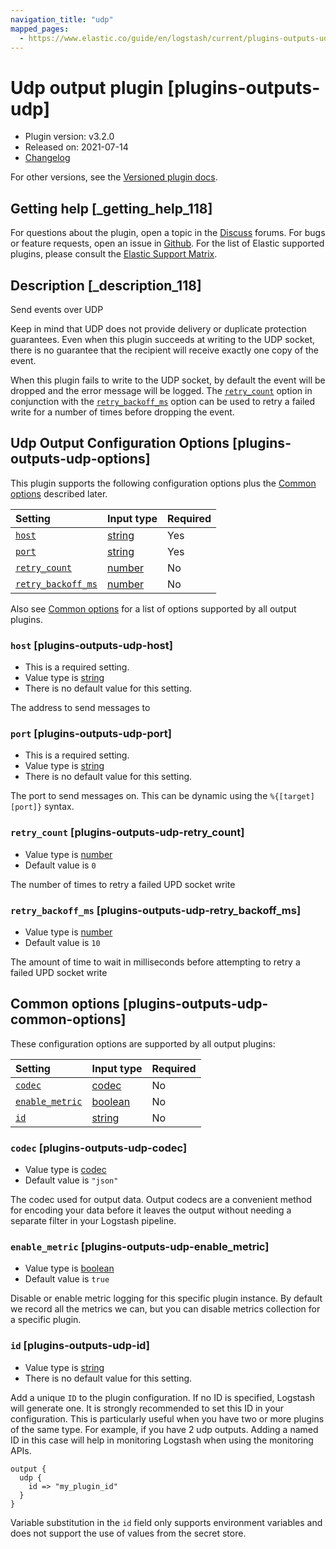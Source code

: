 ```yaml
---
navigation_title: "udp"
mapped_pages:
  - https://www.elastic.co/guide/en/logstash/current/plugins-outputs-udp.html
---
```


# Udp output plugin [plugins-outputs-udp]

* Plugin version: v3.2.0
* Released on: 2021-07-14
* [Changelog](https://github.com/logstash-plugins/logstash-output-udp/blob/v3.2.0/CHANGELOG.md)

For other versions, see the [Versioned plugin docs](https://www.elastic.co/guide/en/logstash-versioned-plugins/current/output-udp-index.html).

## Getting help [_getting_help_118]

For questions about the plugin, open a topic in the [Discuss](http://discuss.elastic.co) forums. For bugs or feature requests, open an issue in [Github](https://github.com/logstash-plugins/logstash-output-udp). For the list of Elastic supported plugins, please consult the [Elastic Support Matrix](https://www.elastic.co/support/matrix#logstash_plugins).

## Description [_description_118]

Send events over UDP

Keep in mind that UDP does not provide delivery or duplicate protection guarantees. Even when this plugin succeeds at writing to the UDP socket, there is no guarantee that the recipient will receive exactly one copy of the event.

When this plugin fails to write to the UDP socket, by default the event will be dropped and the error message will be logged. The [`retry_count`](plugins-outputs-udp.md#plugins-outputs-udp-retry_count) option in conjunction with the [`retry_backoff_ms`](plugins-outputs-udp.md#plugins-outputs-udp-retry_backoff_ms) option can be used to retry a failed write for a number of times before dropping the event.

## Udp Output Configuration Options [plugins-outputs-udp-options]

This plugin supports the following configuration options plus the [Common options](plugins-outputs-udp.md#plugins-outputs-udp-common-options) described later.

| Setting | Input type | Required |
| :- | :- | :- |
| [`host`](plugins-outputs-udp.md#plugins-outputs-udp-host) | [string](value-types.md#string) | Yes |
| [`port`](plugins-outputs-udp.md#plugins-outputs-udp-port) | [string](value-types.md#string) | Yes |
| [`retry_count`](plugins-outputs-udp.md#plugins-outputs-udp-retry_count) | [number](value-types.md#number) | No |
| [`retry_backoff_ms`](plugins-outputs-udp.md#plugins-outputs-udp-retry_backoff_ms) | [number](value-types.md#number) | No |

Also see [Common options](plugins-outputs-udp.md#plugins-outputs-udp-common-options) for a list of options supported by all output plugins.

### `host` [plugins-outputs-udp-host]

* This is a required setting.
* Value type is [string](value-types.md#string)
* There is no default value for this setting.

The address to send messages to

### `port` [plugins-outputs-udp-port]

* This is a required setting.
* Value type is [string](value-types.md#string)
* There is no default value for this setting.

The port to send messages on. This can be dynamic using the `%{[target][port]}` syntax.

### `retry_count` [plugins-outputs-udp-retry_count]

* Value type is [number](value-types.md#number)
* Default value is `0`

The number of times to retry a failed UPD socket write

### `retry_backoff_ms` [plugins-outputs-udp-retry_backoff_ms]

* Value type is [number](value-types.md#number)
* Default value is `10`

The amount of time to wait in milliseconds before attempting to retry a failed UPD socket write

## Common options [plugins-outputs-udp-common-options]

These configuration options are supported by all output plugins:

| Setting | Input type | Required |
| :- | :- | :- |
| [`codec`](plugins-outputs-udp.md#plugins-outputs-udp-codec) | [codec](value-types.md#codec) | No |
| [`enable_metric`](plugins-outputs-udp.md#plugins-outputs-udp-enable_metric) | [boolean](value-types.md#boolean) | No |
| [`id`](plugins-outputs-udp.md#plugins-outputs-udp-id) | [string](value-types.md#string) | No |

### `codec` [plugins-outputs-udp-codec]

* Value type is [codec](value-types.md#codec)
* Default value is `"json"`

The codec used for output data. Output codecs are a convenient method for encoding your data before it leaves the output without needing a separate filter in your Logstash pipeline.

### `enable_metric` [plugins-outputs-udp-enable_metric]

* Value type is [boolean](value-types.md#boolean)
* Default value is `true`

Disable or enable metric logging for this specific plugin instance. By default we record all the metrics we can, but you can disable metrics collection for a specific plugin.

### `id` [plugins-outputs-udp-id]

* Value type is [string](value-types.md#string)
* There is no default value for this setting.

Add a unique `ID` to the plugin configuration. If no ID is specified, Logstash will generate one. It is strongly recommended to set this ID in your configuration. This is particularly useful when you have two or more plugins of the same type. For example, if you have 2 udp outputs. Adding a named ID in this case will help in monitoring Logstash when using the monitoring APIs.

```
output {
  udp {
    id => "my_plugin_id"
  }
}
```

Variable substitution in the `id` field only supports environment variables and does not support the use of values from the secret store.
